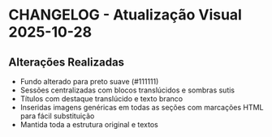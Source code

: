 
# CHANGELOG - Atualização Visual 2025-10-28

## Alterações Realizadas
- Fundo alterado para preto suave (#111111)
- Sessões centralizadas com blocos translúcidos e sombras sutis
- Títulos com destaque translúcido e texto branco
- Inseridas imagens genéricas em todas as seções com marcações HTML para fácil substituição
- Mantida toda a estrutura original e textos
